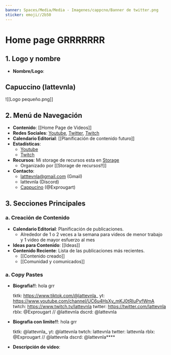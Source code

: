 ```yaml
---
banner: Spaces/Media/Media - Imagenes/cappcno/Banner de twitter.png
sticker: emoji//2b50
---
```

# Home page GRRRRRRR
## 1. Logo y nombre
- **Nombre/Logo**: 
## Capuccino (lattevnla)
![[Logo pequeño.png]]
## 2. Menú de Navegación

- **Contenido**: [[Home Page de Videos]]
- **Redes Sociales**: [Youtube](https://www.youtube.com/channel/UC6u4HsXy_mKJ0tRIuPyfWmA), [Twitter](https://twitter.com/lattevnla), [Twitch](https://www.twitch.tv/lattevnla)
- **Calendario Editorial**: [[Planificación de contenido futuro]]
- **Estadísticas**: 
	- [Youtube](https://studio.youtube.com/channel/UC6u4HsXy_mKJ0tRIuPyfWmA/analytics/tab-overview/period-default)
	- [Twitch](https://www.twitch.tv/lattevnla)
- **Recursos**: Mi storage de recursos esta en [Storage](https://drive.google.com/drive/u/4/folders/1SbFb8ooWdQJj_QFGBOY0DkUAhyf-TKDg)
	- Organizado por [[Storage de recursos!!]]
- **Contacto**: 
	- latttevnla@gmail.com (Gmail)
	- lattevnla (Discord)
	- [Cappucino](https://www.roblox.com/users/1423426830/profile) (@Exprougart)



## 3. Secciones Principales

### a. Creación de Contenido

- **Calendario Editorial**: Planificación de publicaciones.
	- Alrededor de 1 o 2 veces a la semana para videos de menor trabajo y 1 video de mayor esfuerzo al mes
- **Ideas para Contenido**: [[Ideas]]
- **Contenido Reciente**: Lista de las publicaciones más recientes.
	- [[Contenido creado]]
	- [[Comunidad y comunicados]]

### a. Copy Pastes

- **Biografia!!**:
	hola grr 
	
	tktk: https://www.tiktok.com/@lattevnla_
	yt: https://www.youtube.com/channel/UC6u4HsXy_mKJ0tRIuPyfWmA
	twtch: https://www.twitch.tv/lattevnla
	twtter: https://twitter.com/lattevnla
	rblx: @Exprougart // @lattevnla
	dscrd: @lattevnla
	
- **Biografia con limite!!**:
	hola grr 
	
	tktk: @lattevnla_
	yt: @lattevnla
	twtch: lattevnla
	twtter: lattevnla
	rblx: @Exprougart // @lattevnla
	dscrd: @lattevnla****
	
- **Descripción de video**:
